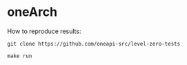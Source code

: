 # oneArch

How to reproduce results:

```
git clone https://github.com/oneapi-src/level-zero-tests

make run
```

